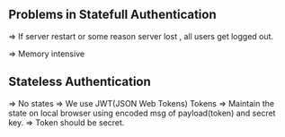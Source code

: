 ## Problems in Statefull Authentication

=> If server restart or some reason server lost , all users get logged out.

=> Memory intensive

## Stateless Authentication

=> No states
=> We use JWT(JSON Web Tokens) Tokens 
=> Maintain the state on local browser using encoded msg of payload(token) and secret key.
=> Token should be secret.